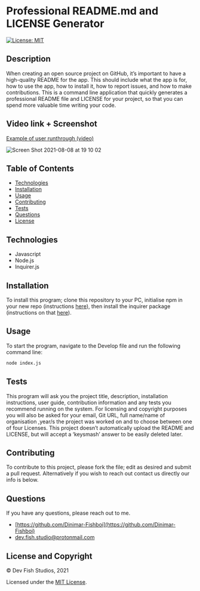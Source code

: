 # Professional README.md and LICENSE Generator

[![License: MIT](https://img.shields.io/badge/License-MIT-yellow.svg)](https://opensource.org/licenses/MIT)

## Description

When creating an open source project on GitHub, it’s important to have a high-quality README for the app. This should include what the app is for, how to use the app, how to install it, how to report issues, and how to make contributions. This is a command line application that quickly generates a professional README file and LICENSE for your project, so that you can spend more valuable time writing your code.

## Video link + Screenshot

[Example of user runthrough (video)](https://vimeo.com/584465340)

![Screen Shot 2021-08-08 at 19 10 02](https://user-images.githubusercontent.com/83541287/128627038-3b01db5d-492a-4e52-b6e3-3531c8df5575.png)


## Table of Contents 
- [Technologies](#technologies)
- [Installation](#installation)
- [Usage](#usage)
- [Contributing](#contributing)
- [Tests](#tests)
- [Questions](#questions)
- [License](#license-and-copyright)

## Technologies

- Javascript
- Node.js
- Inquirer.js

## Installation

To install this program; clone this repository to your PC, initialise npm in your new repo (instructions [here](https://docs.npmjs.com/cli/v6/commands/npm-init)), then install the inquirer package (instructions on that [here](https://www.npmjs.com/package/inquirer)).

## Usage

To start the program, navigate to the Develop file and run the following command line: 

```md
node index.js
```

## Tests

This program will ask you the project title, description, installation instructions, user guide, contribution information and any tests you recommend running on the system. For licensing and copyright purposes you will also be asked for your email, Git URL, full name/name of organisation ,year/s the project was worked on and to choose between one of four Licenses. This project doesn’t automatically upload the README and LICENSE, but will accept a ‘keysmash’ answer to be easily deleted later.

## Contributing

To contribute to this project, please fork the file; edit as desired and submit a pull request. Alternatively if you wish to reach out contact us directly our info is below.

## Questions

If you have any questions, please reach out to me.

- [https://github.com/Dinimar-Fishboi](https://github.com/Dinimar-Fishboi)
- [dev.fish.studio@protonmail.com](#dev.fish.studio@protonmail.com)

## License and Copyright

 © Dev Fish Studios, 2021

Licensed under the [MIT License](LICENSE).

